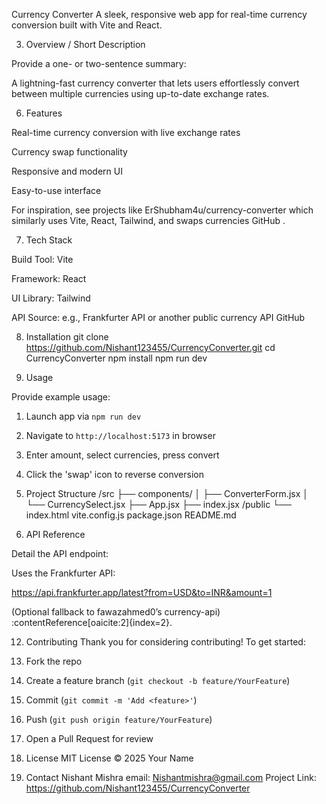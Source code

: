 Currency Converter
A sleek, responsive web app for real-time currency conversion built with Vite and React.

3. Overview / Short Description

Provide a one- or two-sentence summary:

A lightning-fast currency converter that lets users effortlessly convert between multiple currencies using up-to-date exchange rates.


6. Features

Real-time currency conversion with live exchange rates

Currency swap functionality

Responsive and modern UI

Easy-to-use interface

For inspiration, see projects like ErShubham4u/currency-converter
 which similarly uses Vite, React, Tailwind, and swaps currencies 
GitHub
.

7. Tech Stack

Build Tool: Vite

Framework: React

UI Library: Tailwind

API Source: e.g., Frankfurter API or another public currency API 
GitHub

8. Installation
git clone https://github.com/Nishant123455/CurrencyConverter.git
cd CurrencyConverter
npm install
npm run dev

9. Usage

Provide example usage:

1. Launch app via `npm run dev`
2. Navigate to `http://localhost:5173` in browser
3. Enter amount, select currencies, press convert
4. Click the 'swap' icon to reverse conversion

10. Project Structure
/src
  ├── components/
  │   ├── ConverterForm.jsx
  │   └── CurrencySelect.jsx
  ├── App.jsx
  ├── index.jsx
/public
  └── index.html
vite.config.js
package.json
README.md

11. API Reference

Detail the API endpoint:

Uses the Frankfurter API:


https://api.frankfurter.app/latest?from=USD&to=INR&amount=1

(Optional fallback to fawazahmed0’s currency-api) :contentReference[oaicite:2]{index=2}.

12. Contributing
Thank you for considering contributing! To get started:
1. Fork the repo
2. Create a feature branch (`git checkout -b feature/YourFeature`)
3. Commit (`git commit -m 'Add <feature>'`)
4. Push (`git push origin feature/YourFeature`)
5. Open a Pull Request for review

13. License
MIT License © 2025 Your Name

14. Contact
Nishant Mishra
email: Nishantmishra@gmail.com
Project Link: https://github.com/Nishant123455/CurrencyConverter
